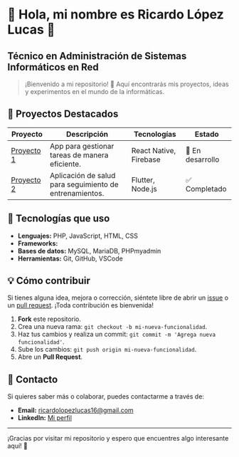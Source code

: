 # 🌟 Hola, mi nombre es Ricardo López Lucas 🌟

## Técnico en Administración de Sistemas Informáticos en Red

> ¡Bienvenido a mi repositorio! 🚀 Aquí encontrarás mis proyectos, ideas y experimentos en el mundo de la informáticas.

## 📱 Proyectos Destacados

| Proyecto        | Descripción                                      | Tecnologías       | Estado        |
| --------------- | ------------------------------------------------ | ----------------- | ------------- |
| [Proyecto 1](link_proyecto_1) | App para gestionar tareas de manera eficiente. | React Native, Firebase | 🚧 En desarrollo |
| [Proyecto 2](link_proyecto_2) | Aplicación de salud para seguimiento de entrenamientos. | Flutter, Node.js  | ✅ Completado  |

## 🚀 Tecnologías que uso

- **Lenguajes:** PHP, JavaScript, HTML, CSS
- **Frameworks:** 
- **Bases de datos:** MySQL, MariaDB, PHPmyadmin
- **Herramientas:** Git, GitHub, VSCode

## 💡 Cómo contribuir

Si tienes alguna idea, mejora o corrección, siéntete libre de abrir un [issue](link_issues) o un [pull request](link_pull_requests). ¡Toda contribución es bienvenida!

1. **Fork** este repositorio.
2. Crea una nueva rama: `git checkout -b mi-nueva-funcionalidad`.
3. Haz tus cambios y realiza un commit: `git commit -m 'Agrega nueva funcionalidad'`.
4. Sube los cambios: `git push origin mi-nueva-funcionalidad`.
5. Abre un **Pull Request**.

## 📧 Contacto

Si quieres saber más o colaborar, puedes contactarme a través de:

- **Email:** ricardolopezlucas16@gmail.com
- **LinkedIn:** [Mi perfil](www.linkedin.com/in/ricardolopezlucas)

---

¡Gracias por visitar mi repositorio y espero que encuentres algo interesante aquí! 🎉


<!--
**ricardom-ll/ricardom-ll** is a ✨ _special_ ✨ repository because its `README.md` (this file) appears on your GitHub profile.

Here are some ideas to get you started:

- 🔭 I’m currently working on ...
- 🌱 I’m currently learning ...
- 👯 I’m looking to collaborate on ...
- 🤔 I’m looking for help with ...
- 💬 Ask me about ...
- 📫 How to reach me: ...
- 😄 Pronouns: ...
- ⚡ Fun fact: ...
-->
